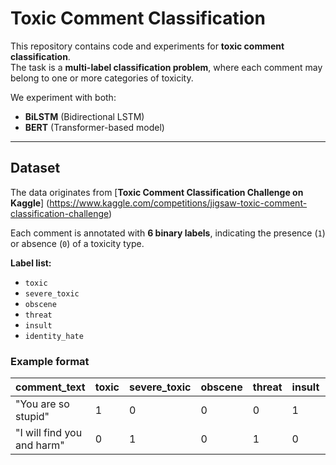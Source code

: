 # Toxic Comment Classification

This repository contains code and experiments for **toxic comment classification**.  
The task is a **multi-label classification problem**, where each comment may belong to one or more categories of toxicity.  

We experiment with both:
- **BiLSTM** (Bidirectional LSTM)
- **BERT** (Transformer-based model)

---

## Dataset

The data originates from [**Toxic Comment Classification Challenge on Kaggle**] (https://www.kaggle.com/competitions/jigsaw-toxic-comment-classification-challenge)

Each comment is annotated with **6 binary labels**, indicating the presence (`1`) or absence (`0`) of a toxicity type.

**Label list:**
- `toxic`
- `severe_toxic`
- `obscene`
- `threat`
- `insult`
- `identity_hate`

### Example format

| comment_text                  | toxic | severe_toxic | obscene | threat | insult | identity_hate |
|-------------------------------|-------|--------------|---------|--------|--------|----------------|
| "You are so stupid"           | 1     | 0            | 0       | 0      | 1      | 0              |
| "I will find you and harm"    | 0     | 1            | 0       | 1      | 0      | 0              |
